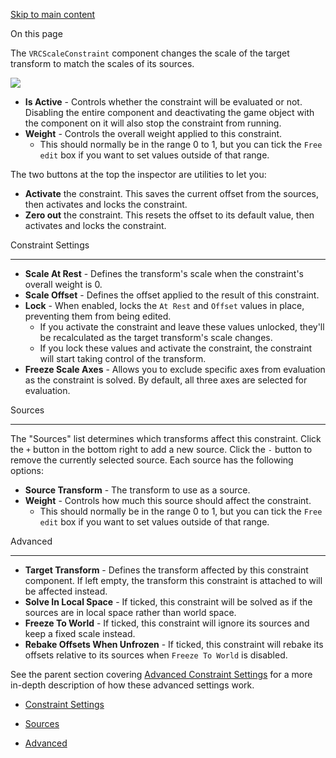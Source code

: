 [Skip to main content](https://creators.vrchat.com/avatars/avatar-dynamics/constraints/vrc-scale-constraint/#__docusaurus_skipToContent_fallback)

On this page

The `VRCScaleConstraint` component changes the scale of the target transform to match the scales of its sources.

![](https://creators.vrchat.com/assets/images/scale-db75226ea9a6b46306b511bb70d5f1f5.png)

*   **Is Active** - Controls whether the constraint will be evaluated or not. Disabling the entire component and deactivating the game object with the component on it will also stop the constraint from running.
*   **Weight** - Controls the overall weight applied to this constraint.
    *   This should normally be in the range 0 to 1, but you can tick the `Free edit` box if you want to set values outside of that range.

The two buttons at the top the inspector are utilities to let you:

*   **Activate** the constraint. This saves the current offset from the sources, then activates and locks the constraint.
*   **Zero out** the constraint. This resets the offset to its default value, then activates and locks the constraint.

Constraint Settings[​](https://creators.vrchat.com/avatars/avatar-dynamics/constraints/vrc-scale-constraint/#constraint-settings "Direct link to Constraint Settings")

-----------------------------------------------------------------------------------------------------------------------------------------------------------------------

*   **Scale At Rest** - Defines the transform's scale when the constraint's overall weight is 0.
*   **Scale Offset** - Defines the offset applied to the result of this constraint.
*   **Lock** - When enabled, locks the `At Rest` and `Offset` values in place, preventing them from being edited.
    *   If you activate the constraint and leave these values unlocked, they'll be recalculated as the target transform's scale changes.
    *   If you lock these values and activate the constraint, the constraint will start taking control of the transform.
*   **Freeze Scale Axes** - Allows you to exclude specific axes from evaluation as the constraint is solved. By default, all three axes are selected for evaluation.

Sources[​](https://creators.vrchat.com/avatars/avatar-dynamics/constraints/vrc-scale-constraint/#sources "Direct link to Sources")

-----------------------------------------------------------------------------------------------------------------------------------

The "Sources" list determines which transforms affect this constraint. Click the `+` button in the bottom right to add a new source. Click the `-` button to remove the currently selected source. Each source has the following options:

*   **Source Transform** - The transform to use as a source.
*   **Weight** - Controls how much this source should affect the constraint.
    *   This should normally be in the range 0 to 1, but you can tick the `Free edit` box if you want to set values outside of that range.

Advanced[​](https://creators.vrchat.com/avatars/avatar-dynamics/constraints/vrc-scale-constraint/#advanced "Direct link to Advanced")

--------------------------------------------------------------------------------------------------------------------------------------

*   **Target Transform** - Defines the transform affected by this constraint component. If left empty, the transform this constraint is attached to will be affected instead.
*   **Solve In Local Space** - If ticked, this constraint will be solved as if the sources are in local space rather than world space.
*   **Freeze To World** - If ticked, this constraint will ignore its sources and keep a fixed scale instead.
*   **Rebake Offsets When Unfrozen** - If ticked, this constraint will rebake its offsets relative to its sources when `Freeze To World` is disabled.

See the parent section covering [Advanced Constraint Settings](https://creators.vrchat.com/avatars/avatar-dynamics/constraints#advanced-constraint-settings)
 for a more in-depth description of how these advanced settings work.

*   [Constraint Settings](https://creators.vrchat.com/avatars/avatar-dynamics/constraints/vrc-scale-constraint/#constraint-settings)
    
*   [Sources](https://creators.vrchat.com/avatars/avatar-dynamics/constraints/vrc-scale-constraint/#sources)
    
*   [Advanced](https://creators.vrchat.com/avatars/avatar-dynamics/constraints/vrc-scale-constraint/#advanced)